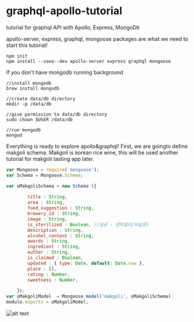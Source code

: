 # graphql-apollo-tutorial

tutorial for graphql API with Apollo, Express, MongoDb


apollo-server, express, graphql, mongoose packages are what we need to start this tutorial!

```
npm init
npm install --save--dev apollo-server express graphql mongoose
```

If you don't have mongodb running background
```
//install mongodb
brew install mongodb

//create data/db directory
mkdir -p /data/db

//give permission to data/db directory
sudo chown $USER /data/db

//run mongodb
mongod
```


Everything is ready to explore apollo&graphql!
First, we are goingto define makgoli schema. Makgoli is korean rice wine, this will be used another tutorial for makgoli tasting app later.

```javascript
var Mongoose = require('mongoose');
var Schema = Mongoose.Schema;

var oMakgoliSchema = new Schema ({
	
	 	title : String,		
	 	area : String,
		food_suggestion : String,
		brewery_id : String,
		image : String,
		is_sterilized : Boolean, //살균 - 생막걸리(비살균) 
		description : String,
		alcohol_content : String,
		awards : String,
		ingredient : String,
		author : String,
		is_claimed : Boolean,
	    updated : { type: Date, default: Date.now },
	    place : [],
	    rating : Number,
	    sweetness : Number,
	    
	});
var oMakgoliModel  = Mongoose.model('makgoli', oMakgoliSchema)
module.exports = oMakgoliModel; 
```



![alt text](https://catasy.cafe24.com/tutorial/graphql/Screen%20Shot%202019-06-18%20at%205.55.46%20PM.png)
